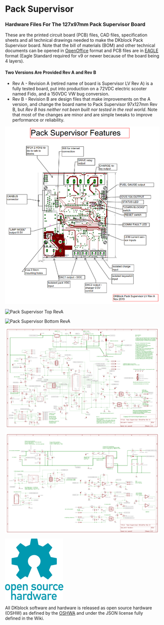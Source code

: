 # Pack Supervisor
### Hardware Files For The 127x97mm Pack Supervisor Board
These are the printed circuit board (PCB) files, CAD files, specification sheets and all technical drawings needed to make the DKblock Pack Supervisor board. Note that the bill of materials (BOM) and other technical documents can be opened in [OpenOffice](https://www.openoffice.org) format and PCB files are in [EAGLE](https://www.autodesk.com/products/eagle/overview) format (Eagle Standard required for v9 or newer because of the board being 4 layers).

#### Two Versions Are Provided Rev A and Rev B
- Rev A - Revision A (retired name of board is Supervisor LV Rev A)  is a fully tested board, put into  production on a 72VDC electric scooter named Fido, and a 150VDC VW bug conversion.
- Rev B - Revision B are design files that make improvements on the A version, and change the board name to Pack Supervisor 97x127mm Rev B, but *Rev B has neither not been built nor tested in the real world*. Note that most of the changes are minor and are simple tweaks to improve performance or reliability.


![Pack Supervisor Features](Images/Pack_Supervisor_Features.png)

![Pack Supervisor Top RevA](Images/Pack_Supervisor_Top_RevA.png)

![Pack Supervisor Bottom RevA](Images/Pack_Supervisor_Bottom_RevA.png)

![Pack Supervisor Schematic 1](Images/Pack_Supervisor_97x127mm_Rev_B_schematic_Page_1.png)

![Pack Supervisor Schematic 1](Images/Pack_Supervisor_97x127mm_Rev_B_schematic_Page_2.png)


![Open Hardware](Images/oshw-logo-200-px.png)

All DKblock software and hardware is released as open source hardware (OSHW) as defined by the [OSHWA](https://www.oshwa.org/definition/) and under the JSON license fully defined in the Wiki. 
 
